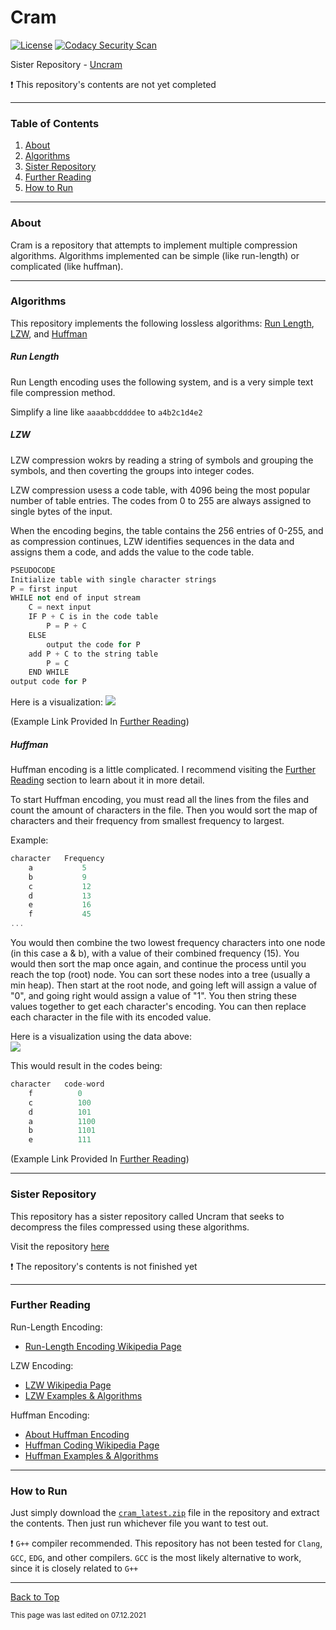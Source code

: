 # Cram

[![License](https://img.shields.io/github/license/RandomKiddo/Cram)](https://opensource.org/licenses/MIT)
[![Codacy Security Scan](https://github.com/RandomKiddo/Cram/actions/workflows/codacy-analysis.yml/badge.svg)](https://github.com/RandomKiddo/Cram/actions/workflows/codacy-analysis.yml)

Sister Repository - [Uncram](https://github.com/RandomKiddo/Uncram)

:exclamation: This repository's contents are not yet completed

___

### Table of Contents

1. [About](#about)
2. [Algorithms](#algorithms)
3. [Sister Repository](#sister-repository)
4. [Further Reading](#further-reading)
5. [How to Run](#how-to-run)

___

### About

Cram is a repository that attempts to implement multiple compression algorithms. 
Algorithms implemented can be simple (like run-length) or complicated (like huffman).

___

### Algorithms

This repository implements the following lossless algorithms: [Run Length](#run-length), [LZW](#lzw), and [Huffman](#huffman)

##### Run Length

Run Length encoding uses the following system, and is a very simple text file compression method.

Simplify a line like `aaaabbcddddee` to `a4b2c1d4e2`

##### LZW

LZW compression wokrs by reading a string of symbols and grouping the symbols, and then coverting the groups into integer codes.

LZW compression usess a code table, with 4096 being the most popular number of table entries. The codes from 0 to 255 are always assigned to single bytes of the input.

When the encoding begins, the table contains the 256 entries of 0-255, and as compression continues, LZW identifies sequences in the data and assigns them a code, and adds the value to the code table.

```cpp
PSEUDOCODE
Initialize table with single character strings
P = first input
WHILE not end of input stream
    C = next input
    IF P + C is in the code table
        P = P + C
    ELSE
        output the code for P
    add P + C to the string table
        P = C
    END WHILE
output code for P
```

Here is a visualization:
<img src="https://cdncontribute.geeksforgeeks.org/wp-content/uploads/lempel–ziv–welch-compression-technique.png">

(Example Link Provided In [Further Reading](#further-reading))

##### Huffman

Huffman encoding is a little complicated. I recommend visiting the [Further Reading](#further-reading) section to learn about it in more detail.

To start Huffman encoding, you must read all the lines from the files and count the amount of characters in the file. Then you would sort the map of characters and their frequency from smallest frequency to largest.

Example:
```cpp
character   Frequency
    a           5
    b           9
    c           12
    d           13
    e           16
    f           45
...
```

You would then combine the two lowest frequency characters into one node (in this case a & b), with a value of their combined frequency (15). You would then sort the map once again, and continue the process until you reach the top (root) node. You can sort these nodes into a tree (usually a min heap). Then start at the root node, and going left will assign a value of "0", and going right would assign a value of "1". You then string these values together to get each character's encoding. You can then replace each character in the file with its encoded value.

Here is a visualization using the data above: <br>
<img src="https://media.geeksforgeeks.org/wp-content/cdn-uploads/fig-6-300x167.jpg">

This would result in the codes being:
```cpp
character   code-word
    f          0
    c          100
    d          101
    a          1100
    b          1101
    e          111
```

(Example Link Provided In [Further Reading](#further-reading))

___

### Sister Repository

This repository has a sister repository called Uncram that seeks to decompress the files compressed using these algorithms. 

Visit the repository [here](https://github.com/RandomKiddo/Uncram)

:exclamation: The repository's contents is not finished yet

___

### Further Reading

Run-Length Encoding:
- [Run-Length Encoding Wikipedia Page](https://en.wikipedia.org/wiki/Run-length_encoding)

LZW Encoding:
- [LZW Wikipedia Page](https://en.wikipedia.org/wiki/Lempel–Ziv–Welch)
- [LZW Examples & Algorithms](https://www.geeksforgeeks.org/lzw-lempel-ziv-welch-compression-technique/)

Huffman Encoding: 
- [About Huffman Encoding](https://www.studytonight.com/data-structures/huffman-coding)
- [Huffman Coding Wikipedia Page](https://en.wikipedia.org/wiki/Huffman_coding)
- [Huffman Examples & Algorithms](https://www.geeksforgeeks.org/huffman-coding-greedy-algo-3/)

___

### How to Run

Just simply download the [`cram_latest.zip`](https://github.com/RandomKiddo/cram/blob/master/cram_latest.zip) file in the repository and extract the contents.
Then just run whichever file you want to test out. 

:exclamation: `G++` compiler recommended. This repository has not been tested for `Clang`, `GCC`, `EDG`, and other compilers. `GCC` is the most likely alternative to work, since it is closely related to `G++`

___

[Back to Top](#cram)

<sub>This page was last edited on 07.12.2021</sub>